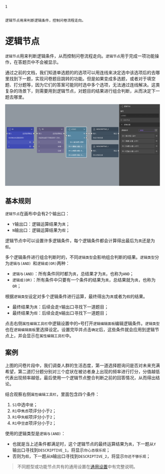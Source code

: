 ```index
1
```
```tag

```
```summary
逻辑节点用来判断逻辑条件，控制问卷流程走向。
```
# 逻辑节点

`逻辑节点`用来判断逻辑条件，从而控制问卷流程走向。`逻辑节点`用于完成一项功能操作，在答题页中不会被显示。

通过之前的文档，我们知道单选题的的选项可以用连线来决定选中该选项后的去哪里找到下一题，实现问卷题目跳转的功能。但是如果变成多选题，或者对于填空题、打分题等，因为它们的答案可能同时选中多个选项，无法通过连线解决。这类复杂的场景下，则需要用到逻辑节点，对题目的结果进行组合判断，从而决定下一题去哪里。

<img src='../assets/toolsNodes/01logic/logic.png'>

## 基本规则
`逻辑节点`在画布中会有2个输出口：
+ `Y`输出口：逻辑运算结果为`真`；
+ `N`输出口：逻辑运算结果为`假`；

逻辑节点中可以设置许多逻辑条件，每个逻辑条件都会计算得出最后为`真`还是为`假`。

多个逻辑条件进行组合判断时的，不同`逻辑类型`会影响组合判断的结果。`逻辑类型`分为`逻辑与(AND）`和`逻辑或(OR)`两种：
+ `逻辑与(AND）`：所有条件同时都为`真`，总结果才为`真`，也称为`AND`；
+ `逻辑或(OR)`：所有条件中只要有一个条件的结果为`真`，总结果就为`真`，也称为`OR`；

根据`逻辑类型`设定对多个逻辑条件进行运算，最终得出为`真`或者为`假`的结果。
+ 最终结果为`真`：后续会走`Y`输出口寻找下一道题目；
+ 最终结果为`假`：后续会走`N`输出口寻找下一道题目；

点击右侧`属性编辑工具栏`中逻辑设置中的`+`号打开`逻辑编辑面板`编辑逻辑条件。`逻辑类型`也在`逻辑编辑面板`里选择设定。设置完毕并点击`确定`后，这些条件就会应用到逻辑节点上，并会显示在`属性编辑工具栏`中。

## 案例
上图的问卷片段中，我们调查人群的生活态度，第一道选择题询问是否对未来充满希望，第二道打分题分别对三个症状在被访者身上出现的频率进行打分，分值越低代表出现频率越低，最后使用一个逻辑节点整合判断之前的回答情况，从而得出结论。

结合观察右侧`属性编辑工具栏`，里面包含四个条件：
1. `S1`中选中`是`；
2. `R1`中`焦虑`项评分小于`2`；
3. `R1`中`失眠`项评分小于`2`；
4. `R1`中`空虚`项评分小于`2`；

使用的逻辑类型是`逻辑与(AND）`：
+ 也就是当上述条件都满足时，这个逻辑节点的最终运算结果为`真`，下一题从`Y`输出口寻找到`DESCRIPTIVE_1`，将显示`你心态很乐观`；
+ 否则为`假`，下一题从`N`输出口寻找到`DESCRIPTIVE_2`，将显示`你还不够乐观`；

> 不同题型或功能节点共有的通用设置在[通用设置](../../11nodeSettings/concept.md)中有完整说明。

